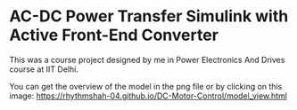 # AC-DC Power Transfer Simulink with Active Front-End Converter
This was a course project designed by me in Power Electronics And Drives course at IIT Delhi.


You can get the overview of the model in the png file or by clicking on this image: https://rhythmshah-04.github.io/DC-Motor-Control/model_view.html
